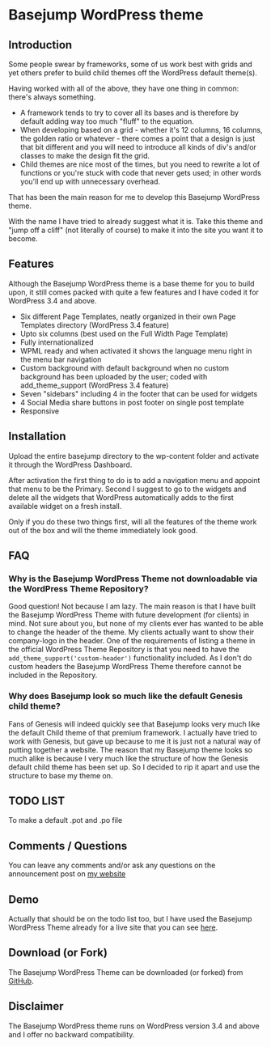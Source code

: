 # Basejump WordPress theme

## Introduction

Some people swear by frameworks, some of us work best with grids and yet others prefer to build child themes off the WordPress default theme(s).

Having worked with all of the above, they have one thing in common: there's always something.

* A framework tends to try to cover all its bases and is therefore by default adding way too much "fluff" to the equation.
* When developing based on a grid - whether it's 12 columns, 16 columns, the golden ratio or whatever - there comes a point that a design is just that bit different and you will need to introduce all kinds of div's and/or classes to make the design fit the grid.
* Child themes are nice most of the times, but you need to rewrite a lot of functions or you're stuck with code that never gets used; in other words you'll end up with unnecessary overhead. 

That has been the main reason for me to develop this Basejump WordPress theme.

With the name I have tried to already suggest what it is. Take this theme and "jump off a cliff" (not literally of course) to make it into the site you want it to become.

## Features

Although the Basejump WordPress theme is a base theme for you to build upon, it still comes packed with quite a few features and I have coded it for WordPress 3.4 and above.

* Six different Page Templates, neatly organized in their own Page Templates directory (WordPress 3.4 feature)
* Upto six columns (best used on the Full Width Page Template)
* Fully internationalized
* WPML ready and when activated it shows the language menu right in the menu bar navigation
* Custom background with default background when no custom background has been uploaded by the user; coded with add_theme_support (WordPress 3.4 feature)
* Seven "sidebars" including 4 in the footer that can be used for widgets
* 4 Social Media share buttons in post footer on single post template
* Responsive

## Installation

Upload the entire basejump directory to the wp-content folder and activate it through the WordPress Dashboard.

After activation the first thing to do is to add a navigation menu and appoint that menu to be the Primary. Second I suggest to go to the widgets and delete all the widgets that WordPress automatically adds to the first available widget on a fresh install.

Only if you do these two things first, will all the features of the theme work out of the box and will the theme immediately look good.

## FAQ
### Why is the Basejump WordPress Theme not downloadable via the WordPress Theme Repository?

Good question!
Not because I am lazy. The main reason is that I have built the Basejump WordPress Theme with future development (for clients) in mind. Not sure about you, but none of my clients ever has wanted to be able to change the header of the theme. My clients actually want to show their company-logo in the header. One of the requirements of listing a theme in the official WordPress Theme Repository is that you need to have the `add_theme_support('custom-header')` functionality included. As I don't do custom headers the Basejump WordPress Theme therefore cannot be included in the Repository.

### Why does Basejump look so much like the default Genesis child theme?

Fans of Genesis will indeed quickly see that Basejump looks very much like the default Child theme of that premium framework. I actually have tried to work with Genesis, but gave up because to me it is just not a natural way of putting together a website. The reason that my Basejump theme looks so much alike is because I very much like the structure of how the Genesis default child theme has been set up. So I decided to rip it apart and use the structure to base my theme on.

## TODO LIST

To make a default .pot and .po file

## Comments / Questions

You can leave any comments and/or ask any questions on the announcement post on [my website](http://senlinonline.com/2012/06/24/basejump-wordpress-theme/)

## Demo

Actually that should be on the todo list too, but I have used the Basejump WordPress Theme already for a live site that you can see [here](http://senlinhostingclub.com).

## Download (or Fork)
The Basejump WordPress Theme can be downloaded (or forked) from [GitHub](https://github.com/senlin/basejump).

## Disclaimer

The Basejump WordPress theme runs on WordPress version 3.4 and above and I offer no backward compatibility.